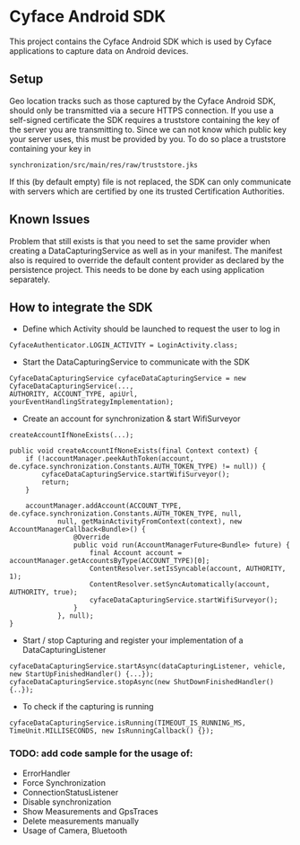 Cyface Android SDK
========================

This project contains the Cyface Android SDK which is used by Cyface applications to capture data on Android devices.

Setup
-----

Geo location tracks such as those captured by the Cyface Android SDK, should only be transmitted via a secure HTTPS connection.
If you use a self-signed certificate the SDK requires a truststore containing the key of the server you are transmitting to.
Since we can not know which public key your server uses, this must be provided by you.
To do so place a truststore containing your key in

    synchronization/src/main/res/raw/truststore.jks

If this (by default empty) file is not replaced, the SDK can only communicate with servers which are certified by one its trusted Certification Authorities.

Known Issues
------------

Problem that still exists is that you need to set the same provider when
creating a DataCapturingService as well as in your manifest. The
manifest also is required to override the default content provider as
declared by the persistence project. This needs to be done by each using
application separately.

How to integrate the SDK
--------------------------
* Define which Activity should be launched to request the user to log in 

```
CyfaceAuthenticator.LOGIN_ACTIVITY = LoginActivity.class;
```

* Start the DataCapturingService to communicate with the SDK

```
CyfaceDataCapturingService cyfaceDataCapturingService = new CyfaceDataCapturingService(...,
AUTHORITY, ACCOUNT_TYPE, apiUrl, yourEventHandlingStrategyImplementation);
```

* Create an account for synchronization & start WifiSurveyor

```
createAccountIfNoneExists(...);

public void createAccountIfNoneExists(final Context context) {
    if (!accountManager.peekAuthToken(account, de.cyface.synchronization.Constants.AUTH_TOKEN_TYPE) != null)) {
        cyfaceDataCapturingService.startWifiSurveyor();
        return;
    }

    accountManager.addAccount(ACCOUNT_TYPE, de.cyface.synchronization.Constants.AUTH_TOKEN_TYPE, null,
            null, getMainActivityFromContext(context), new AccountManagerCallback<Bundle>() {
                @Override
                public void run(AccountManagerFuture<Bundle> future) {
                    final Account account = accountManager.getAccountsByType(ACCOUNT_TYPE)[0];
                    ContentResolver.setIsSyncable(account, AUTHORITY, 1);
                    ContentResolver.setSyncAutomatically(account, AUTHORITY, true);
                    cyfaceDataCapturingService.startWifiSurveyor();
                }
            }, null);
}
```
          
* Start / stop Capturing and register your implementation of a DataCapturingListener

```
cyfaceDataCapturingService.startAsync(dataCapturingListener, vehicle, new StartUpFinishedHandler() {...});
cyfaceDataCapturingService.stopAsync(new ShutDownFinishedHandler() {..});
```

* To check if the capturing is running  

```
cyfaceDataCapturingService.isRunning(TIMEOUT_IS_RUNNING_MS, TimeUnit.MILLISECONDS, new IsRunningCallback() {});
```

### TODO: add code sample for the usage of:

* ErrorHandler
* Force Synchronization
* ConnectionStatusListener
* Disable synchronization
* Show Measurements and GpsTraces
* Delete measurements manually
* Usage of Camera, Bluetooth